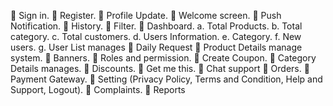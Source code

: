 
 Sign in.
 Register.
 Profile Update.
 Welcome screen.
 Push Notification.
 History.
 Filter.
 Dashboard.
a. Total Products.
b. Total category.
c. Total customers.
d. Users Information.
e. Category.
f. New users.
g. User List manages
 Daily Request
 Product Details manage system.
 Banners.
 Roles and permission.
 Create Coupon.
 Category Details manages.
 Discounts.
 Get me this.
 Chat support
 Orders.
 Payment Gateway.
 Setting (Privacy Policy, Terms and
Condition, Help and Support, Logout).
 Complaints.
 Reports

